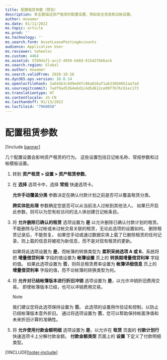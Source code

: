 ```yaml
---
title: 配置租赁参数（预览）
description: 本主题描述资产租赁的配置设置，例如安全信息和记帐设置。
author: moaamer
ms.date: 01/11/2022
ms.topic: article
ms.prod: ''
ms.technology: ''
ms.search.form: AssetLeasePostingAccounts
audience: Application User
ms.reviewer: twheeloc
ms.custom: 4464
ms.assetid: 5f89daf1-acc2-4959-b48d-91542fb6bacb
ms.search.region: Global
ms.author: moaamer
ms.search.validFrom: 2020-10-28
ms.dyn365.ops.version: 10.0.14
ms.openlocfilehash: 2a644b3c9d9ed4fc86a816af1ab338b96b1aa7ad
ms.sourcegitcommit: 7adf9ad53b4e6d1c4d5d612ce0977b76c61ec173
ms.translationtype: HT
ms.contentlocale: zh-CN
ms.lasthandoff: 01/13/2022
ms.locfileid: "7968058"
---
```

# <a name="configure-lease-parameters"></a>配置租赁参数

[!include [banner](../includes/banner.md)]

几个配置设置会影响资产租赁的行为。 这些设置包括日记帐名称、常规参数和过帐模板设置。

1. 转到 **资产租赁 \> 设置 \> 资产租赁参数**。
2. 在 **选择** 选项卡中，选择 **常规** 快速选项卡。

    **允许手动覆盖分类** 参数决定在确认付款计划之前是否可以覆盖租赁分类。

    **跨实体批处理** 参数确定您是否可以从当前法人过帐到其他法人。 如果已开启此参数，则可以为您有权访问的法人体创建日记帐条目。

3. 将 **允许删除已确认的租赁** 选项设置为 **是** 以允许删除已确认付款计划的租赁。 不能删除与已过帐或未过帐交易关联的租赁，无论此选项的设置如何。 删除租赁记录后，不能恢复。 如果您手动或通过数据实体上载了已删除租赁的任何记录，则上载的信息将被视为新信息，而不是对现有租赁的更新。

    如果将此选项设置为 **是**，而帐簿的转换类型为 **累积采纳选项 A 或 B**，系统将把 **增量借贷利率** 字段的值设置为 **帐簿设置** 页上的 **转换期增量借贷利率** 字段的值。 如果此选项设置为 **否**，则将总租赁费率设置为 **帐簿详细信息** 页上的 **增量借贷利率** 字段的值，而不论帐簿的转换类型为何。

4. 将 **允许对已结帐簿版本进行折旧冲销** 选项设置为 **是**，以允许冲销折旧费用交易。 即使帐簿版本已结，也可以冲销费用交易。

    > [!NOTE]
    > 我们建议您将此选项保持设置为 **否**。 此选项的设置用作验证和控制，以防止已结帐簿版本意外折旧。 通过将选项设置为 **否**，您可以帮助保持帐面净值和未来折旧计算的准确性。

5. 将 **允许使用付款金额明细** 选项设置为 **是**，以允许在 **租赁** 页面的 **付款计划行** 快速选项卡上分解付款金额。 **付款金额类型** 页面上的 **设置** 下定义了付款明细类型。 

[!INCLUDE[footer-include](../../includes/footer-banner.md)]
